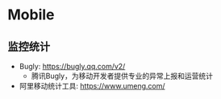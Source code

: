 # Mobile

## 监控统计

- Bugly: <https://bugly.qq.com/v2/>
  - 腾讯Bugly，为移动开发者提供专业的异常上报和运营统计
- 阿里移动统计工具: <https://www.umeng.com/>